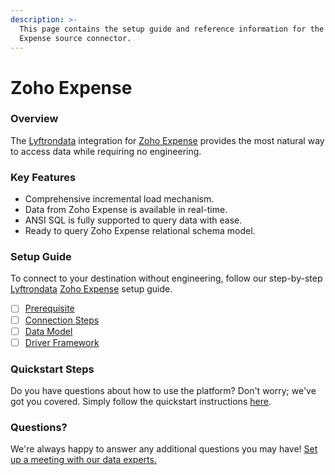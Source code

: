 ```yaml
---
description: >-
  This page contains the setup guide and reference information for the Zoho
  Expense source connector.
---
```


# Zoho Expense

### Overview

The [Lyftrondata](https://www.lyftrondata.com/) integration for [Zoho Expense](https://www.lyftrondata.com/integration/sales-analytics/zoho-expense/) provides the most natural way to access data while requiring no engineering.

### Key Features

* Comprehensive incremental load mechanism.
* Data from Zoho Expense is available in real-time.
* ANSI SQL is fully supported to query data with ease.
* Ready to query Zoho Expense relational schema model.

### Setup Guide

To connect to your destination without engineering, follow our step-by-step [Lyftrondata](https://www.lyftrondata.com/) [Zoho Expense](https://www.lyftrondata.com/integration/sales-analytics/zoho-expense/) setup guide.

* [ ] [Prerequisite](prerequisite.md)
* [ ] [Connection Steps](connection-steps.md)
* [ ] [Data Model](data-model/erd.md)
* [ ] [Driver Framework](driver-framework/)

### Quickstart Steps

Do you have questions about how to use the platform? Don't worry; we've got you covered. Simply follow the quickstart instructions [here](../../).

### Questions? <a href="#questions" id="questions"></a>

We're always happy to answer any additional questions you may have! [Set up a meeting with our data experts.](https://www.lyftrondata.com/book-a-meeting/)
